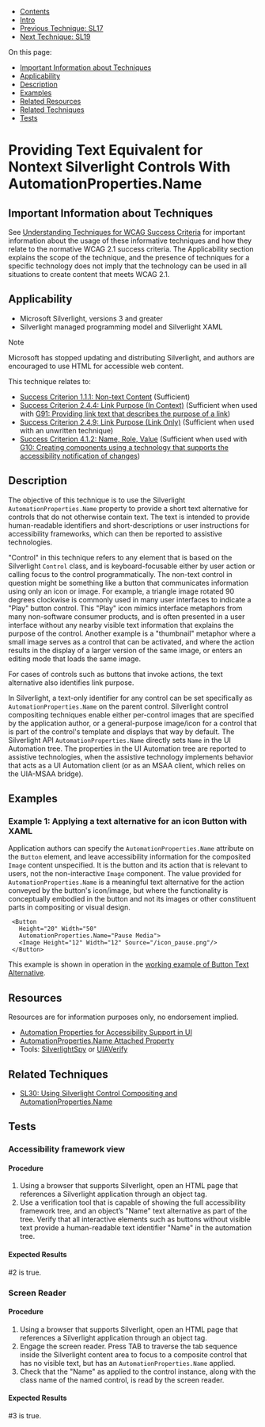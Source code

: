 -   [Contents](https://www.w3.org/WAI/WCAG21/Techniques/#techniques "Table of Contents")
-   [Intro](https://www.w3.org/WAI/WCAG21/Techniques/#introduction "Introduction to Techniques")
-   [Previous Technique: SL17](SL17)
-   [Next Technique: SL19](SL19)

On this page:

-   [Important Information about Techniques](#important-information)
-   [Applicability](#applicability)
-   [Description](#description)
-   [Examples](#examples)
-   [Related Resources](#resources)
-   [Related Techniques](#related)
-   [Tests](#tests)

Providing Text Equivalent for Nontext Silverlight Controls With AutomationProperties.Name
=========================================================================================

Important Information about Techniques
--------------------------------------

See [Understanding Techniques for WCAG Success Criteria](https://www.w3.org/WAI/WCAG21/Understanding/understanding-techniques) for important information about the usage of these informative techniques and how they relate to the normative WCAG 2.1 success criteria. The Applicability section explains the scope of the technique, and the presence of techniques for a specific technology does not imply that the technology can be used in all situations to create content that meets WCAG 2.1.

Applicability
-------------

-   Microsoft Silverlight, versions 3 and greater
-   Silverlight managed programming model and Silverlight XAML

Note

Microsoft has stopped updating and distributing Silverlight, and authors are encouraged to use HTML for accessible web content.

This technique relates to:

-   [Success Criterion 1.1.1: Non-text Content](https://www.w3.org/WAI/WCAG21/Understanding/non-text-content) (Sufficient)
-   [Success Criterion 2.4.4: Link Purpose (In Context)](https://www.w3.org/WAI/WCAG21/Understanding/link-purpose-in-context) (Sufficient when used with [G91: Providing link text that describes the purpose of a link](../general/G91))
-   [Success Criterion 2.4.9: Link Purpose (Link Only)](https://www.w3.org/WAI/WCAG21/Understanding/link-purpose-link-only) (Sufficient when used with an unwritten technique)
-   [Success Criterion 4.1.2: Name, Role, Value](https://www.w3.org/WAI/WCAG21/Understanding/name-role-value) (Sufficient when used with [G10: Creating components using a technology that supports the accessibility notification of changes](../general/G10))

Description
-----------

The objective of this technique is to use the Silverlight `AutomationProperties.Name` property to provide a short text alternative for controls that do not otherwise contain text. The text is intended to provide human-readable identifiers and short-descriptions or user instructions for accessibility frameworks, which can then be reported to assistive technologies.

"Control" in this technique refers to any element that is based on the Silverlight `Control` class, and is keyboard-focusable either by user action or calling focus to the control programmatically. The non-text control in question might be something like a button that communicates information using only an icon or image. For example, a triangle image rotated 90 degrees clockwise is commonly used in many user interfaces to indicate a "Play" button control. This "Play" icon mimics interface metaphors from many non-software consumer products, and is often presented in a user interface without any nearby visible text information that explains the purpose of the control. Another example is a "thumbnail" metaphor where a small image serves as a control that can be activated, and where the action results in the display of a larger version of the same image, or enters an editing mode that loads the same image.

For cases of controls such as buttons that invoke actions, the text alternative also identifies link purpose.

In Silverlight, a text-only identifier for any control can be set specifically as `AutomationProperties.Name` on the parent control. Silverlight control compositing techniques enable either per-control images that are specified by the application author, or a general-purpose image/icon for a control that is part of the control's template and displays that way by default. The Silverlight API `AutomationProperties.Name` directly sets `Name` in the UI Automation tree. The properties in the UI Automation tree are reported to assistive technologies, when the assistive technology implements behavior that acts as a UI Automation client (or as an MSAA client, which relies on the UIA-MSAA bridge).

Examples
--------

### Example 1: Applying a text alternative for an icon Button with XAML

Application authors can specify the `AutomationProperties.Name` attribute on the `Button` element, and leave accessibility information for the composited `Image` content unspecified. It is the button and its action that is relevant to users, not the non-interactive `Image` component. The value provided for `AutomationProperties.Name` is a meaningful text alternative for the action conveyed by the button's icon/image, but where the functionality is conceptually embodied in the button and not its images or other constituent parts in compositing or visual design.

     <Button
       Height="20" Width="50"
       AutomationProperties.Name="Pause Media">
       <Image Height="12" Width="12" Source="/icon_pause.png"/>
     </Button>

This example is shown in operation in the [working example of Button Text Alternative](../../working-examples/silverlight-button-text-alternative/).

Resources
---------

Resources are for information purposes only, no endorsement implied.

-   [Automation Properties for Accessibility Support in UI](https://msdn.microsoft.com/en-us/library/ff400332%28VS.95%29.aspx)
-   [AutomationProperties.Name Attached Property](https://msdn.microsoft.com/en-us/library/system.windows.automation.automationproperties.name%28VS.95%29.aspx)
-   Tools: [SilverlightSpy](http://firstfloorsoftware.com/silverlightspy) or [UIAVerify](http://uiautomationverify.codeplex.com/)

Related Techniques
------------------

-   [SL30: Using Silverlight Control Compositing and AutomationProperties.Name](https://www.w3.org/WAI/WCAG21/Techniques/silverlight/SL30)

Tests
-----

### Accessibility framework view

#### Procedure

1.  Using a browser that supports Silverlight, open an HTML page that references a Silverlight application through an object tag.
2.  Use a verification tool that is capable of showing the full accessibility framework tree, and an object’s "Name" text alternative as part of the tree. Verify that all interactive elements such as buttons without visible text provide a human-readable text identifier "Name" in the automation tree.

#### Expected Results

\#2 is true.

### Screen Reader

#### Procedure

1.  Using a browser that supports Silverlight, open an HTML page that references a Silverlight application through an object tag.
2.  Engage the screen reader. Press TAB to traverse the tab sequence inside the Silverlight content area to focus to a composite control that has no visible text, but has an `AutomationProperties.Name` applied.
3.  Check that the "Name" as applied to the control instance, along with the class name of the named control, is read by the screen reader.

#### Expected Results

\#3 is true.
